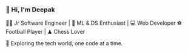 ### 👋 Hi, I'm Deepak

👨‍💻 Jr Software Engineer | 🧠 ML & DS Enthusiast | 💻 Web Developer
⚽ Football Player | ♟ Chess Lover

🌱 Exploring the tech world, one code at a time.

